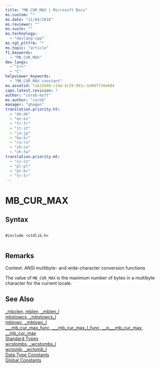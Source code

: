 ```yaml
---
title: "MB_CUR_MAX | Microsoft Docs"
ms.custom: ""
ms.date: "11/04/2016"
ms.reviewer: ""
ms.suite: ""
ms.technology: 
  - "devlang-cpp"
ms.tgt_pltfrm: ""
ms.topic: "article"
f1_keywords: 
  - "MB_CUR_MAX"
dev_langs: 
  - "C++"
  - "C"
helpviewer_keywords: 
  - "MB_CUR_MAX constant"
ms.assetid: fab22609-c14d-4c19-991c-bd09ff30e604
caps.latest.revision: 7
author: "corob-msft"
ms.author: "corob"
manager: "ghogen"
translation.priority.ht: 
  - "de-de"
  - "es-es"
  - "fr-fr"
  - "it-it"
  - "ja-jp"
  - "ko-kr"
  - "ru-ru"
  - "zh-cn"
  - "zh-tw"
translation.priority.mt: 
  - "cs-cz"
  - "pl-pl"
  - "pt-br"
  - "tr-tr"
---
```

# MB_CUR_MAX
## Syntax  
  
```  
  
#include <stdlib.h>  
  
```  
  
## Remarks  
 Context: ANSI multibyte- and wide-character conversion functions  
  
 The value of `MB_CUR_MAX` is the maximum number of bytes in a multibyte character for the current locale.  
  
## See Also  
 [_mbclen, mblen, _mblen_l](../c-runtime-library/reference/mbclen-mblen-mblen-l.md)   
 [mbstowcs, _mbstowcs_l](../c-runtime-library/reference/mbstowcs-mbstowcs-l.md)   
 [mbtowc, _mbtowc_l](../c-runtime-library/reference/mbtowc-mbtowc-l.md)   
 [___mb_cur_max_func, \_\__mb_cur_max_l_func, \__p\_\__mb_cur_max, \__mb_cur_max](../c-runtime-library/mb-cur-max-func-mb-cur-max-l-func-p-mb-cur-max-mb-cur-max.md)   
 [Standard Types](../c-runtime-library/standard-types.md)   
 [wcstombs, _wcstombs_l](../c-runtime-library/reference/wcstombs-wcstombs-l.md)   
 [wctomb, _wctomb_l](../c-runtime-library/reference/wctomb-wctomb-l.md)   
 [Data Type Constants](../c-runtime-library/data-type-constants.md)   
 [Global Constants](../c-runtime-library/global-constants.md)